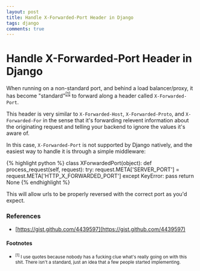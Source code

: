 ```yaml
---
layout: post
title: Handle X-Forwarded-Port Header in Django
tags: django
comments: true
---
```


# Handle <nobr>X-Forwarded-Port</nobr> Header in Django
When running on a non-standard port, and behind a load balancer/proxy, it has become "standard"<sup>[[1]](#footnote-1)</sup> to forward along a header called `X-Forwarded-Port`.

This header is very similar to `X-Forwarded-Host`, `X-Forwarded-Proto`, and `X-Forwarded-For` in the sense that it's forwarding relevent information about the originating request and telling your backend to ignore the values it's aware of.

In this case, `X-Forwarded-Port` is not supported by Django natively, and the easiest way to handle it is through a simple middleware:

{% highlight python %}
class XForwardedPort(object):
    def process_request(self, request):
        try:
            request.META['SERVER_PORT'] = request.META['HTTP_X_FORWARDED_PORT']
        except KeyError:
            pass
        return None
{% endhighlight %}

This will allow urls to be properly reversed with the correct port as you'd expect.

### References
* [https://gist.github.com/4439597](https://gist.github.com/4439597)

#### Footnotes
* <a id="footnote-1"></a><small><sup>[1]</sup> I use quotes because nobody has a fucking clue what's really going on with this shit. There isn't a standard, just an idea that a few people started implementing.</small>
